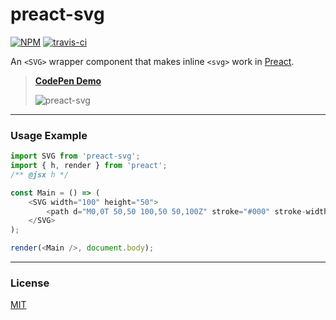 # preact-svg

[![NPM](http://img.shields.io/npm/v/preact-svg.svg)](https://www.npmjs.com/package/preact-svg)
[![travis-ci](https://travis-ci.org/developit/preact-svg.svg)](https://travis-ci.org/developit/preact-svg)

An `<SVG>` wrapper component that makes inline `<svg>` work in [Preact].

> **[CodePen Demo](http://codepen.io/developit/pen/ZbPdem?editors=001)**
>
> ![preact-svg](https://i.gyazo.com/df0bcc29e36ee107352600679e537176.gif)

---


### Usage Example

```js
import SVG from 'preact-svg';
import { h, render } from 'preact';
/** @jsx h */

const Main = () => (
	<SVG width="100" height="50">
		<path d="M0,0T 50,50 100,50 50,100Z" stroke="#000" stroke-width="2" />
	</SVG>
);

render(<Main />, document.body);
```


---


### License

[MIT]


[Preact]: https://github.com/developit/preact
[MIT]: http://choosealicense.com/licenses/mit/
